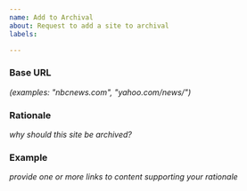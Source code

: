 ```yaml
---
name: Add to Archival
about: Request to add a site to archival
labels: 

---
```


### Base URL
*(examples: "nbcnews.com", "yahoo.com/news/")*

### Rationale
*why should this site be archived?*

### Example
*provide one or more links to content supporting your rationale*
